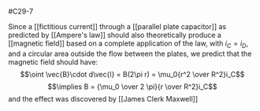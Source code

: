 #C29-7

Since a [[fictitious current]] through a [[parallel plate capacitor]] as predicted by [[Ampere's law]] should also theoretically produce a [[magnetic field]] based on a complete application of the law, with $i_C = i_D$, and a circular area outside the flow between the plates, we predict that the magnetic field should have:  $$\oint \vec{B}\cdot d\vec{l} = B(2\pi r) = \mu_0{r^2 \over R^2}i_C$$ $$\implies B = {\mu_0 \over 2 \pi}{r \over R^2}i_C$$
and the effect was discovered by [[James Clerk Maxwell]]